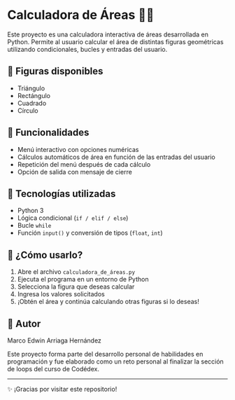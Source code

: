 # Calculadora de Áreas 🧮📐

Este proyecto es una calculadora interactiva de áreas desarrollada en Python. Permite al usuario calcular el área de distintas figuras geométricas utilizando condicionales, bucles y entradas del usuario.

## 🔹 Figuras disponibles
- Triángulo
- Rectángulo
- Cuadrado
- Círculo

## 🔁 Funcionalidades
- Menú interactivo con opciones numéricas
- Cálculos automáticos de área en función de las entradas del usuario
- Repetición del menú después de cada cálculo
- Opción de salida con mensaje de cierre

## 🧠 Tecnologías utilizadas
- Python 3
- Lógica condicional (`if / elif / else`)
- Bucle `while`
- Función `input()` y conversión de tipos (`float`, `int`)

## 🚀 ¿Cómo usarlo?
1. Abre el archivo `calculadora_de_áreas.py`
2. Ejecuta el programa en un entorno de Python
3. Selecciona la figura que deseas calcular
4. Ingresa los valores solicitados
5. ¡Obtén el área y continúa calculando otras figuras si lo deseas!

## 📌 Autor
Marco Edwin Arriaga Hernández

Este proyecto forma parte del desarrollo personal de habilidades en programación y fue elaborado como un reto personal al finalizar la sección de loops del curso de Codédex.

---

✨ ¡Gracias por visitar este repositorio!
